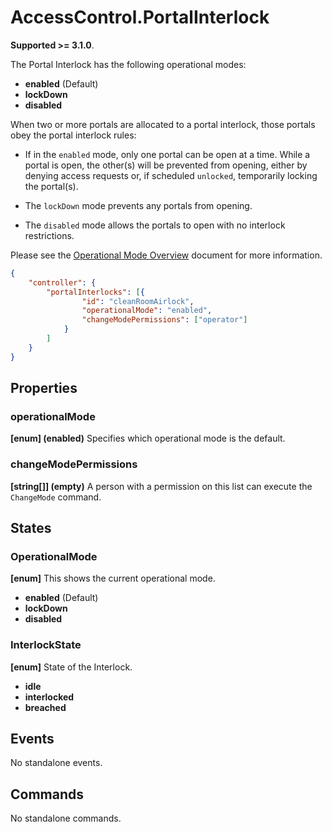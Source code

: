 # AccessControl.PortalInterlock

**Supported >= 3.1.0**.

The Portal Interlock has the following operational modes:

- **enabled** (Default)
- **lockDown**
- **disabled**

When two or more portals are allocated to a portal interlock, those portals obey the portal interlock rules:

- If in the `enabled` mode, only one portal can be open at a time. While a portal is open, the other(s) will be prevented from opening, either by denying access requests or, if scheduled `unlocked`, temporarily locking the portal(s).

- The `lockDown` mode prevents any portals from opening.

- The `disabled` mode allows the portals to open with no interlock restrictions.

Please see the [Operational Mode Overview](../ApplicationConfiguration/ModeOverview.md) document for more information.

````json
{
    "controller": {
        "portalInterlocks": [{
                "id": "cleanRoomAirlock",
                "operationalMode": "enabled",
                "changeModePermissions": ["operator"]
            }
        ]
    }
}
````

## Properties

### operationalMode

**[enum] (enabled)** Specifies which operational mode is the default.

### changeModePermissions

**[string[]] (empty)** A person with a permission on this list can execute the `ChangeMode` command.

## States

### OperationalMode

**[enum]** This shows the current operational mode.

- **enabled** (Default)
- **lockDown**
- **disabled**

### InterlockState

**[enum]** State of the Interlock.

- **idle**
- **interlocked**
- **breached**

## Events

No standalone events.

## Commands

No standalone commands.
